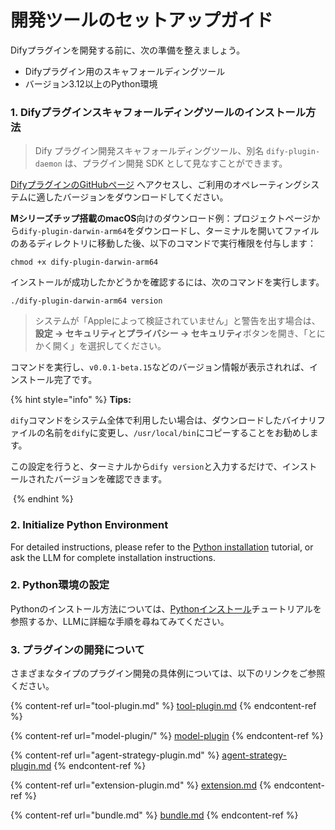 # 開発ツールのセットアップガイド

Difyプラグインを開発する前に、次の準備を整えましょう。

* Difyプラグイン用のスキャフォールディングツール
* バージョン3.12以上のPython環境

### **1. Difyプラグインスキャフォールディングツールのインストール方法**

> Dify プラグイン開発スキャフォールディングツール、別名 `dify-plugin-daemon` は、プラグイン開発 SDK として見なすことができます。

[DifyプラグインのGitHubページ](https://github.com/langgenius/dify-plugin-daemon/releases) へアクセスし、ご利用のオペレーティングシステムに適したバージョンをダウンロードしてください。

**Mシリーズチップ搭載のmacOS**向けのダウンロード例：プロジェクトページから`dify-plugin-darwin-arm64`をダウンロードし、ターミナルを開いてファイルのあるディレクトリに移動した後、以下のコマンドで実行権限を付与します：

```
chmod +x dify-plugin-darwin-arm64
```

インストールが成功したかどうかを確認するには、次のコマンドを実行します。

```
./dify-plugin-darwin-arm64 version
```

> システムが「Appleによって検証されていません」と警告を出す場合は、**設定 → セキュリティとプライバシー → セキュリティ**ボタンを開き、「とにかく開く」を選択してください。

コマンドを実行し、`v0.0.1-beta.15`などのバージョン情報が表示されれば、インストール完了です。

{% hint style="info" %}
**Tips:**

`dify`コマンドをシステム全体で利用したい場合は、ダウンロードしたバイナリファイルの名前を`dify`に変更し、`/usr/local/bin`にコピーすることをお勧めします。

この設定を行うと、ターミナルから`dify version`と入力するだけで、インストールされたバージョンを確認できます。

<img src="https://assets-docs.dify.ai/2025/01/74e57a57c1ae1cc70f4a45084cbbb37e.png" alt="" data-size="original">
{% endhint %}

### **2. Initialize Python Environment**

For detailed instructions, please refer to the [Python installation](https://pythontest.com/python/installing-python-3-11/) tutorial, or ask the LLM for complete installation instructions.

### **2. Python環境の設定**

Pythonのインストール方法については、[Pythonインストール](https://pythontest.com/python/installing-python-3-11/)チュートリアルを参照するか、LLMに詳細な手順を尋ねてみてください。

### **3. プラグインの開発について**

さまざまなタイプのプラグイン開発の具体例については、以下のリンクをご参照ください。

{% content-ref url="tool-plugin.md" %}
[tool-plugin.md](tool-plugin.md)
{% endcontent-ref %}

{% content-ref url="model-plugin/" %}
[model-plugin](model-plugin/)
{% endcontent-ref %}

{% content-ref url="agent-strategy-plugin.md" %}
[agent-strategy-plugin.md](agent-strategy-plugin.md)
{% endcontent-ref %}

{% content-ref url="extension-plugin.md" %}
[extension.md](extension-plugin.md)
{% endcontent-ref %}

{% content-ref url="bundle.md" %}
[bundle.md](bundle.md)
{% endcontent-ref %}